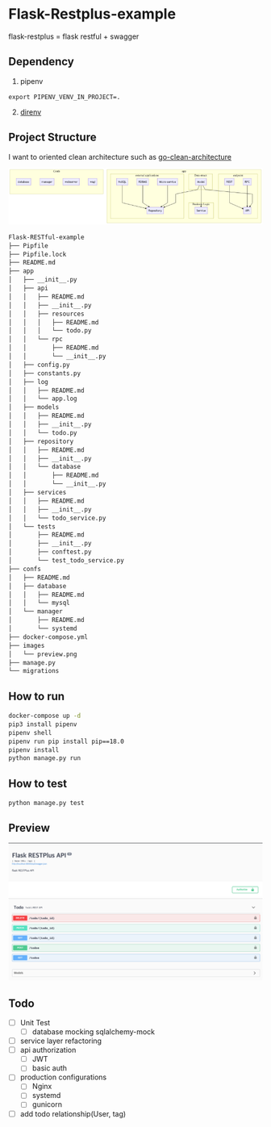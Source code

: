 # Flask-Restplus-example 

flask-restplus = flask restful + swagger

## Dependency

1. pipenv

```
export PIPENV_VENV_IN_PROJECT=.
```

2. [direnv](https://github.com/direnv/direnv)

## Project Structure

I want to oriented clean architecture such as [go-clean-architecture](<https://github.com/bxcodec/go-clean-arch>)

![flow_chart](./images/flow_chart.png)
```bash
Flask-RESTful-example
├── Pipfile
├── Pipfile.lock
├── README.md
├── app
│   ├── __init__.py
│   ├── api
│   │   ├── README.md
│   │   ├── __init__.py
│   │   ├── resources
│   │   │   ├── README.md
│   │   │   └── todo.py
│   │   └── rpc
│   │       ├── README.md
│   │       └── __init__.py
│   ├── config.py
│   ├── constants.py
│   ├── log
│   │   ├── README.md
│   │   └── app.log
│   ├── models
│   │   ├── README.md
│   │   ├── __init__.py
│   │   └── todo.py
│   ├── repository
│   │   ├── README.md
│   │   ├── __init__.py
│   │   └── database
│   │       ├── README.md
│   │       └── __init__.py
│   ├── services
│   │   ├── README.md
│   │   ├── __init__.py
│   │   └── todo_service.py
│   └── tests
│       ├── README.md
│       ├── __init__.py
│       ├── conftest.py
│       └── test_todo_service.py
├── confs
│   ├── README.md
│   ├── database
│   │   ├── README.md
│   │   └── mysql
│   └── manager
│       ├── README.md
│       └── systemd
├── docker-compose.yml
├── images
│   └── preview.png
├── manage.py
└── migrations
```

## How to run

```bash
docker-compose up -d
pip3 install pipenv
pipenv shell
pipenv run pip install pip==18.0
pipenv install
python manage.py run
```

## How to test

```
python manage.py test
```

## Preview

![preview](./images/preview.png)

## Todo

- [ ] Unit Test
  - [ ] database mocking sqlalchemy-mock
- [ ] service layer refactoring
- [ ] api authorization
  - [ ] JWT
  - [ ] basic auth
- [ ] production configurations
  - [ ] Nginx
  - [ ] systemd
  - [ ] gunicorn
- [ ] add todo relationship(User, tag)